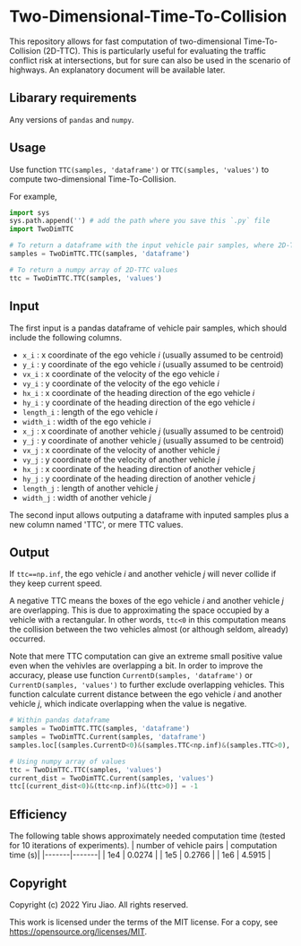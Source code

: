 # Two-Dimensional-Time-To-Collision
This repository allows for fast computation of two-dimensional Time-To-Collision (2D-TTC). This is particularly useful for evaluating the traffic conflict risk at intersections, but for sure can also be used in the scenario of highways. An explanatory document will be available later.

## Libarary requirements
Any versions of `pandas` and `numpy`.

## Usage
Use function `TTC(samples, 'dataframe')` or `TTC(samples, 'values')` to compute two-dimensional Time-To-Collision.

For example,
````python   
import sys
sys.path.append('') # add the path where you save this `.py` file
import TwoDimTTC

# To return a dataframe with the input vehicle pair samples, where 2D-TTC are saved in a new column named 'TTC'
samples = TwoDimTTC.TTC(samples, 'dataframe')

# To return a numpy array of 2D-TTC values
ttc = TwoDimTTC.TTC(samples, 'values')
````
## Input
The first input is a pandas dataframe of vehicle pair samples, which should include the following columns.
- `x_i`      :  x coordinate of the ego vehicle $i$ (usually assumed to be centroid)
- `y_i`      :  y coordinate of the ego vehicle $i$ (usually assumed to be centroid)
- `vx_i`     :  x coordinate of the velocity of the ego vehicle $i$
- `vy_i`     :  y coordinate of the velocity of the ego vehicle $i$
- `hx_i`     :  x coordinate of the heading direction of the ego vehicle $i$
- `hy_i`     :  y coordinate of the heading direction of the ego vehicle $i$
- `length_i` :  length of the ego vehicle $i$
- `width_i`  :  width of the ego vehicle $i$
- `x_j`      :  x coordinate of another vehicle $j$ (usually assumed to be centroid)
- `y_j`      :  y coordinate of another vehicle $j$ (usually assumed to be centroid)
- `vx_j`     :  x coordinate of the velocity of another vehicle $j$
- `vy_j`     :  y coordinate of the velocity of another vehicle $j$
- `hx_j`     :  x coordinate of the heading direction of another vehicle $j$
- `hy_j`     :  y coordinate of the heading direction of another vehicle $j$
- `length_j` :  length of another vehicle $j$
- `width_j`  :  width of another vehicle $j$

The second input allows outputing a dataframe with inputed samples plus a new column named 'TTC', or mere TTC values.

## Output
If `ttc==np.inf`, the ego vehicle $i$ and another vehicle $j$ will never collide if they keep current speed.

A negative TTC means the boxes of the ego vehicle $i$ and another vehicle $j$ are overlapping. This is due to approximating the space occupied by a vehicle with a rectangular. In other words, `ttc<0` in this computation means the collision between the two vehicles almost (or although seldom, already) occurred.

Note that mere TTC computation can give an extreme small positive value even when the vehivles are overlapping a bit. In order to improve the accuracy, please use function `CurrentD(samples, 'dataframe')` or `CurrentD(samples, 'values')` to further exclude overlapping vehicles. This function calculate current distance between the ego vehicle $i$ and another vehicle $j$, which indicate overlapping when the value is negative.

````python   
# Within pandas dataframe
samples = TwoDimTTC.TTC(samples, 'dataframe')
samples = TwoDimTTC.Current(samples, 'dataframe')
samples.loc[(samples.CurrentD<0)&(samples.TTC<np.inf)&(samples.TTC>0),'TTC'] = -1

# Using numpy array of values
ttc = TwoDimTTC.TTC(samples, 'values')
current_dist = TwoDimTTC.Current(samples, 'values')
ttc[(current_dist<0)&(ttc<np.inf)&(ttc>0)] = -1
````

## Efficiency
The following table shows approximately needed computation time (tested for 10 iterations of experiments).
| number of vehicle pairs | computation time (s)|
|-------|-------|
| 1e4 | 0.0274 |
| 1e5 | 0.2766 |
| 1e6 | 4.5915 |

## Copyright
Copyright (c) 2022 Yiru Jiao. All rights reserved.

This work is licensed under the terms of the MIT license. For a copy, see <https://opensource.org/licenses/MIT>.
